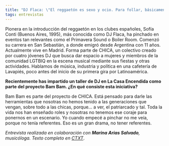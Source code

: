 ```yaml
---
title: "DJ Flaca: \"El reggaetón es sexo y ocio. Para follar, básicamente\""
tags: entrevistas
---
```

Pionera en la introducción del reggaetón en los clubes españoles, Sofía Conti (Buenos Aires, 1995), más conocida como DJ Flaca, ha pinchado en eventos tan relevantes como el Primavera Sound o Boiler Room. Comenzó su carrera en San Sebastián, a donde emigró desde Argentina con 11 años. Actualmente vive en Madrid. Forma parte de CHICA, un colectivo creado por cuatro jóvenes DJ que busca dar espacio a mujeres y miembros de la comunidad LGTBIQ en la escena musical mediante sus fiestas y otras actividades. Hablamos de música, industria y política en una cafetería de Lavapiés, poco antes del inicio de su primera gira por Latinoamérica.

**Recientemente has impartido un taller de DJ en La Casa Encendida como parte del proyecto Bam Bam. ¿En qué consiste esta iniciativa?**

Bam Bam es parte del proyecto de CHICA. Está pensado para darle las herramientas que nosotras no hemos tenido a las generaciones que vengan, sobre todo a las chicas, porque… a ver, el patriarcado y tal. Toda la vida nos han enseñado roles y nosotras no tenemos ese coraje para ponernos en un escenario. Yo cuando empecé a pinchar no me veía, porque no tenía referentes. Eso es un gran drama, no tener referentes.

*Entrevista realizada en colaboración con **Marina Arias Salvado**, musicóloga. Texto completo en [CTXT](https://ctxt.es/es/20191120/Culturas/29640/Marina-Arias-Salvado-Elena-de-Sus-Sof%C3%ADa-Conti-Flaca-DJ-reggaeton-trap.htm)*.
